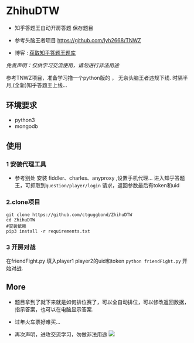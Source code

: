 # ZhihuDTW

- 知乎答题王自动开房答题 保存题目

- 参考头脑王者项目 https://github.com/lyh2668/TNWZ

- 博客 : [获取知乎答题王题库](https://www.ggbond.cc/知乎答题王/‎)

*免责声明：仅供学习交流使用，请勿进行非法用途*

参考TNWZ项目，准备学习撸一个python版的 ， 无奈头脑王者违规下线. 时隔半月,(全新)知乎答题王上线...

## 环境要求
- python3
- mongodb 

## 使用

### 1 安装代理工具
- 参考别处 安装 fiddler、charles、anyproxy ,设置手机代理... 
进入知乎答题王，可抓取到`question/player/login` 请求，返回参数最后有token和uid

### 2.clone项目
```
git clone https://github.com/ctguggbond/ZhihuDTW
cd ZhihuDTW
#安装依赖
pip3 install -r requirements.txt 
```
### 3 开房对战
在friendFight.py 填入player1 player2的uid和token
`python friendFight.py` 开始对战.

## More
- 题目拿到了就下来就是如何排位赛了，可以全自动排位，可以修改返回数据，指示答案，也可以在电脑显示答案.
- 过年火车票好难买...

- 再次声明，进攻交流学习，勿做非法用途
 ![](https://www.ggbond.cc/wp-content/uploads/2018/03/notice.png)